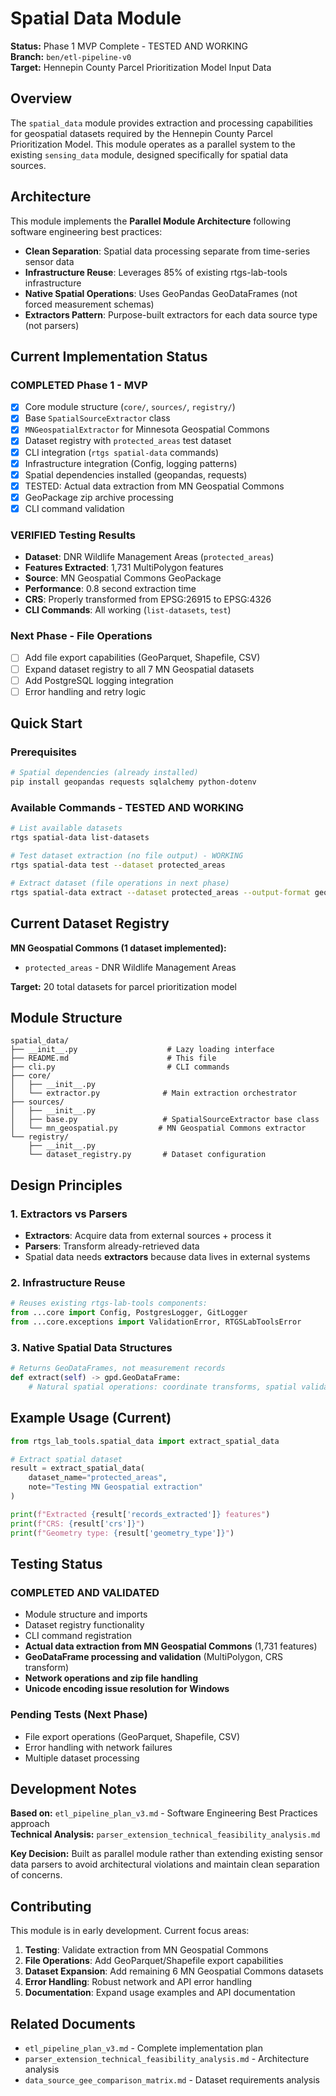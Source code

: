 # Spatial Data Module

**Status:** Phase 1 MVP Complete - TESTED AND WORKING  
**Branch:** `ben/etl-pipeline-v0`  
**Target:** Hennepin County Parcel Prioritization Model Input Data

## Overview

The `spatial_data` module provides extraction and processing capabilities for geospatial datasets required by the Hennepin County Parcel Prioritization Model. This module operates as a parallel system to the existing `sensing_data` module, designed specifically for spatial data sources.

## Architecture

This module implements the **Parallel Module Architecture** following software engineering best practices:

- **Clean Separation**: Spatial data processing separate from time-series sensor data
- **Infrastructure Reuse**: Leverages 85% of existing rtgs-lab-tools infrastructure
- **Native Spatial Operations**: Uses GeoPandas GeoDataFrames (not forced measurement schemas)
- **Extractors Pattern**: Purpose-built extractors for each data source type (not parsers)

## Current Implementation Status

### COMPLETED Phase 1 - MVP 
- [x] Core module structure (`core/`, `sources/`, `registry/`)
- [x] Base `SpatialSourceExtractor` class
- [x] `MNGeospatialExtractor` for Minnesota Geospatial Commons
- [x] Dataset registry with `protected_areas` test dataset
- [x] CLI integration (`rtgs spatial-data` commands)
- [x] Infrastructure integration (Config, logging patterns)
- [x] Spatial dependencies installed (geopandas, requests)
- [x] TESTED: Actual data extraction from MN Geospatial Commons
- [x] GeoPackage zip archive processing
- [x] CLI command validation

### VERIFIED Testing Results
- **Dataset**: DNR Wildlife Management Areas (`protected_areas`)
- **Features Extracted**: 1,731 MultiPolygon features  
- **Source**: MN Geospatial Commons GeoPackage
- **Performance**: 0.8 second extraction time
- **CRS**: Properly transformed from EPSG:26915 to EPSG:4326
- **CLI Commands**: All working (`list-datasets`, `test`)

### Next Phase - File Operations
- [ ] Add file export capabilities (GeoParquet, Shapefile, CSV)
- [ ] Expand dataset registry to all 7 MN Geospatial datasets
- [ ] Add PostgreSQL logging integration
- [ ] Error handling and retry logic

## Quick Start

### Prerequisites
```bash
# Spatial dependencies (already installed)
pip install geopandas requests sqlalchemy python-dotenv
```

### Available Commands - TESTED AND WORKING
```bash
# List available datasets
rtgs spatial-data list-datasets

# Test dataset extraction (no file output) - WORKING
rtgs spatial-data test --dataset protected_areas

# Extract dataset (file operations in next phase)
rtgs spatial-data extract --dataset protected_areas --output-format geoparquet
```

## Current Dataset Registry

**MN Geospatial Commons (1 dataset implemented):**
- `protected_areas` - DNR Wildlife Management Areas

**Target:** 20 total datasets for parcel prioritization model

## Module Structure

```
spatial_data/
├── __init__.py                    # Lazy loading interface
├── README.md                      # This file
├── cli.py                         # CLI commands
├── core/
│   ├── __init__.py
│   └── extractor.py              # Main extraction orchestrator
├── sources/
│   ├── __init__.py
│   ├── base.py                   # SpatialSourceExtractor base class
│   └── mn_geospatial.py         # MN Geospatial Commons extractor
└── registry/
    ├── __init__.py
    └── dataset_registry.py       # Dataset configuration
```

## Design Principles

### 1. Extractors vs Parsers
- **Extractors**: Acquire data from external sources + process it
- **Parsers**: Transform already-retrieved data
- Spatial data needs **extractors** because data lives in external systems

### 2. Infrastructure Reuse
```python
# Reuses existing rtgs-lab-tools components:
from ...core import Config, PostgresLogger, GitLogger
from ...core.exceptions import ValidationError, RTGSLabToolsError
```

### 3. Native Spatial Data Structures
```python
# Returns GeoDataFrames, not measurement records
def extract(self) -> gpd.GeoDataFrame:
    # Natural spatial operations: coordinate transforms, spatial validation
```

## Example Usage (Current)

```python
from rtgs_lab_tools.spatial_data import extract_spatial_data

# Extract spatial dataset
result = extract_spatial_data(
    dataset_name="protected_areas",
    note="Testing MN Geospatial extraction"
)

print(f"Extracted {result['records_extracted']} features")
print(f"CRS: {result['crs']}")
print(f"Geometry type: {result['geometry_type']}")
```

## Testing Status

### COMPLETED AND VALIDATED
- Module structure and imports
- Dataset registry functionality  
- CLI command registration
- **Actual data extraction from MN Geospatial Commons** (1,731 features)
- **GeoDataFrame processing and validation** (MultiPolygon, CRS transform)
- **Network operations and zip file handling**
- **Unicode encoding issue resolution for Windows**

### Pending Tests (Next Phase)
- File export operations (GeoParquet, Shapefile, CSV)
- Error handling with network failures
- Multiple dataset processing

## Development Notes

**Based on:** `etl_pipeline_plan_v3.md` - Software Engineering Best Practices approach  
**Technical Analysis:** `parser_extension_technical_feasibility_analysis.md`

**Key Decision:** Built as parallel module rather than extending existing sensor data parsers to avoid architectural violations and maintain clean separation of concerns.

## Contributing

This module is in early development. Current focus areas:

1. **Testing**: Validate extraction from MN Geospatial Commons
2. **File Operations**: Add GeoParquet/Shapefile export capabilities  
3. **Dataset Expansion**: Add remaining 6 MN Geospatial Commons datasets
4. **Error Handling**: Robust network and API error handling
5. **Documentation**: Expand usage examples and API documentation

## Related Documents

- `etl_pipeline_plan_v3.md` - Complete implementation plan
- `parser_extension_technical_feasibility_analysis.md` - Architecture analysis
- `data_source_gee_comparison_matrix.md` - Dataset requirements analysis